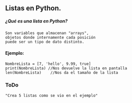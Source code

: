 ## Listas en Python.

##### ¿Qué es una lista en Python?
	Son variables que almacenan "arrays",
	objetos donde internamente cada posición 
	puede ser un tipo de dato distinto.
#### Ejemplo:
	NombreLista = [7, 'hello', 9.99, true]
	print(NombreLista) //Nos devuelve la lista en pantalla
	len(NombreLista)	//Nos da el tamaño de la lista
### ToDo
	"Crea 5 listas como se vio en el ejemplo"
